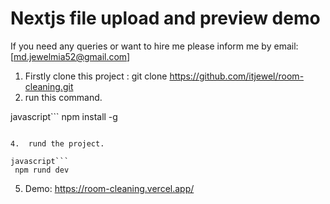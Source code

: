 # Nextjs file upload and preview demo

If you need any queries or want to hire me please inform me by email: [md.jewelmia52@gmail.com]

1.  Firstly clone this project : git clone https://github.com/itjewel/room-cleaning.git
2.  run this command.

javascript```
   npm install -g
```

4.  rund the project.

javascript```
 npm rund dev
```

5. Demo: https://room-cleaning.vercel.app/
   
